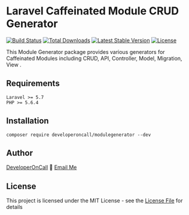 # Laravel Caffeinated Module CRUD Generator

[![Build Status](https://travis-ci.org/developeroncall/modulegenerator.svg)](https://travis-ci.org/developeroncall/modulegenerator.svg)
[![Total Downloads](https://poser.pugx.org/developeroncall/modulegenerator/d/total.svg)](https://packagist.org/packages/developeroncall/modulegenerator)
[![Latest Stable Version](https://poser.pugx.org/developeroncall/modulegenerator/v/stable.svg)](https://packagist.org/packages/developeroncall/modulegenerator)
[![License](https://poser.pugx.org/developeroncall/modulegenerator/license.svg)](https://packagist.org/packages/developeroncall/modulegenerator)

This Module Generator package provides various generators for Caffeinated Modules including CRUD, API, Controller, Model, Migration, View .

## Requirements
    Laravel >= 5.7
    PHP >= 5.6.4

## Installation
```
composer require developeroncall/modulegenerator --dev
```

## Author

[DeveloperOnCall](http://www.developeroncall.com) :email: [Email Me](mailto:admin@developeroncall.com)

## License

This project is licensed under the MIT License - see the [License File](LICENSE) for details
